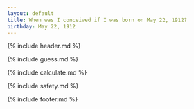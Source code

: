 ```yaml
---
layout: default
title: When was I conceived if I was born on May 22, 1912?
birthday: May 22, 1912
---
```


{% include header.md %}

{% include guess.md %}

{% include calculate.md %}

{% include safety.md %}

{% include footer.md %}



